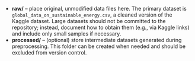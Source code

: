 - **raw/** – place original, unmodified data files here.  The primary dataset is `global_data_on_sustainable_energy.csv`, a cleaned version of the Kaggle dataset.  Large datasets should not be committed to the repository; instead, document how to obtain them (e.g., via Kaggle links) and include only small samples if necessary.
- **processed/** – (optional) store intermediate datasets generated during preprocessing.  This folder can be created when needed and should be excluded from version control.

